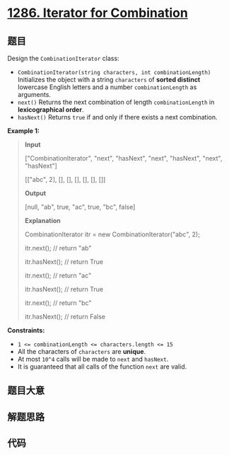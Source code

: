 # [1286. Iterator for Combination](https://leetcode.com/problems/iterator-for-combination/)

## 题目

Design the `CombinationIterator` class:

- `CombinationIterator(string characters, int combinationLength)` Initializes the object with a string `characters` of **sorted distinct** lowercase English letters and a number `combinationLength` as arguments.
- `next()` Returns the next combination of length `combinationLength` in **lexicographical order**.
- `hasNext()` Returns `true` if and only if there exists a next combination.

**Example 1:**

> **Input**
>
> ["CombinationIterator", "next", "hasNext", "next", "hasNext", "next", "hasNext"]
>
> [["abc", 2], [], [], [], [], [], []]
>
> **Output**
>
> [null, "ab", true, "ac", true, "bc", false]
>
> **Explanation**
>
> CombinationIterator itr = new CombinationIterator("abc", 2);
>
> itr.next(); // return "ab"
>
> itr.hasNext(); // return True
>
> itr.next(); // return "ac"
>
> itr.hasNext(); // return True
>
> itr.next(); // return "bc"
>
> itr.hasNext(); // return False

**Constraints:**

- `1 <= combinationLength <= characters.length <= 15`
- All the characters of `characters` are **unique**.
- At most `10^4` calls will be made to `next` and `hasNext`.
- It is guaranteed that all calls of the function `next` are valid.

## 题目大意

## 解题思路

## 代码

```javascript

```
